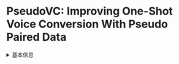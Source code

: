# PseudoVC: Improving One-Shot Voice Conversion With Pseudo Paired Data

<details>
<summary>基本信息</summary>

- 标题: "PseudoVC: Improving One-Shot Voice Conversion With Pseudo Paired Data."
- 作者:
  - 01 Songjun Cao
  - 02 Qinghua Wu
  - 03 Jie Chen
  - 04 Jin Li
  - 05 Long Ma
- 链接:
  - [ArXiv](https://arxiv.org/abs/2506.01039v1)
  - [Publication]()
  - [Github]()
  - [Demo]()
- 文件:
  - [ArXiv:2506.01039v1](D:\Speech\Sapphire-TTS-Collection\Models\-VC\_PDF\2025.06.01_2506.01039v1_PseudoVC__Improving_One-Shot_Voice_Conversion_With_Pseudo_Paired_Data.pdf)
  - [Publication] #TODO

</details>
